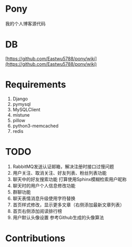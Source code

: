 # Pony
我的个人博客源代码

# DB
[https://github.com/Eastwu5788/pony/wiki](https://github.com/Eastwu5788/pony/wiki)

# Requirements
1. Django
2. pymysql
3. MySQLClient
4. mistune
5. pillow
6. python3-memcached
7. redis

# TODO
1. RabbitMQ发送认证邮箱，解决注册时接口过慢问题
2. 用户关注、取消关注、好友列表、粉丝列表功能
3. 聊天中的好友搜索功能 打算使用Sphinx模糊检索用户昵称
4. 聊天时的用户个人信息修改功能
5. 群聊功能
6. 聊天表情消息升级使用字符替换
7. 首页样式修改，显示更多文章（右侧添加最新文章列表）
8. 首页右侧添加阅读排行榜
9. 用户默认头像设置 参考Github生成的头像算法

# Contributions
